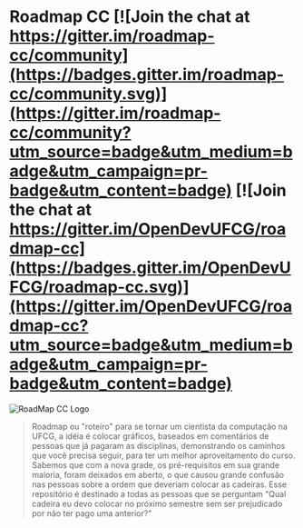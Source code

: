 # Roadmap CC  [![Join the chat at https://gitter.im/roadmap-cc/community](https://badges.gitter.im/roadmap-cc/community.svg)](https://gitter.im/roadmap-cc/community?utm_source=badge&utm_medium=badge&utm_campaign=pr-badge&utm_content=badge) [![Join the chat at https://gitter.im/OpenDevUFCG/roadmap-cc](https://badges.gitter.im/OpenDevUFCG/roadmap-cc.svg)](https://gitter.im/OpenDevUFCG/roadmap-cc?utm_source=badge&utm_medium=badge&utm_campaign=pr-badge&utm_content=badge)

![RoadMap CC Logo](https://i.imgur.com/rCKBR0t.png)

> Roadmap ou "roteiro" para se tornar um cientista da computação na UFCG, a idéia é colocar gráficos, baseados em comentários de pessoas que já pagaram as disciplinas, demonstrando os caminhos que você precisa seguir, para ter um melhor aproveitamento do curso. Sabemos que com a nova grade, os pré-requisitos em sua grande maioria, foram deixados em aberto, o que causou grande confusão nas pessoas sobre a ordem que deveriam colocar as cadeiras. Esse repositório é destinado a todas as pessoas que se perguntam "Qual cadeira eu devo colocar no próximo semestre sem ser prejudicado por não ter pago uma anterior?"
